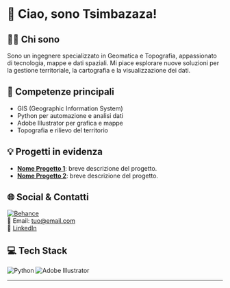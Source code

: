 # 👋 Ciao, sono Tsimbazaza!

## 👨‍💻 Chi sono
Sono un ingegnere specializzato in Geomatica e Topografia, appassionato di tecnologia, mappe e dati spaziali. Mi piace esplorare nuove soluzioni per la gestione territoriale, la cartografia e la visualizzazione dei dati.

## 🚀 Competenze principali
- GIS (Geographic Information System)
- Python per automazione e analisi dati
- Adobe Illustrator per grafica e mappe
- Topografia e rilievo del territorio

## 💡 Progetti in evidenza
- **[Nome Progetto 1](link-progetto)**: breve descrizione del progetto.
- **[Nome Progetto 2](link-progetto)**: breve descrizione del progetto.

## 🌐 Social & Contatti
[![Behance](https://img.shields.io/badge/Behance-1769ff?logo=behance&logoColor=white)](https://behance.net/Tsimbazaza)  
📧 Email: tuo@email.com  
🔗 [LinkedIn](https://linkedin.com/in/Tsimbazaza)

## 💻 Tech Stack
![Python](https://img.shields.io/badge/python-3670A0?style=for-the-badge&logo=python&logoColor=ffdd54)
![Adobe Illustrator](https://img.shields.io/badge/adobeillustrator-%23FF9A00.svg?style=for-the-badge&logo=adobeillustrator&logoColor=white)

---

<!---
Tsimbazaza/Tsimbazaza is a ✨ special ✨ repository because its `README.md` (this file) appears on your GitHub profile.
You can click the Preview link to take a look at your changes.
--->
